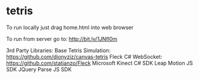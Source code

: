 # tetris
To run locally just drag home.html into web browser

To run from server go to: http://bit.ly/1JNfl0m

3rd Party Libraries:
Base Tetris Simulation: https://github.com/dionyziz/canvas-tetris
Fleck C# WebSocket: https://github.com/statianzo/Fleck
Microsoft Kinect C# SDK
Leap Motion JS SDK
JQuery
Parse JS SDK
